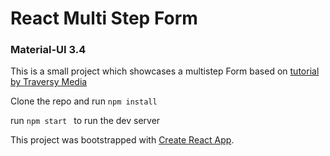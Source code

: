 

# React Multi Step Form 
### Material-UI 3.4


This is a small project which showcases a multistep Form based on  [tutorial by Traversy Media](https://youtu.be/zT62eVxShsY)


Clone the repo and run ```npm install```

 run ```npm start ``` to run the dev server




 This project was bootstrapped with [Create React App](https://github.com/facebook/create-react-app).

